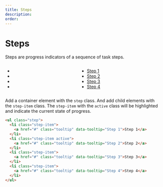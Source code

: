 ```yaml
---
title: Steps
description: 
order: 
---
```


# Steps

Steps are progress indicators of a sequence of task steps.

 
<div class="vp-raw docs-demo columns">
  <div class="column col-12">
    <ul class="step">
      <li class="step-item"><a class="tooltip" href="#steps" data-tooltip="Step 1 Tooltip"></a></li>
      <li class="step-item active"><a class="tooltip" href="#steps" data-tooltip="Step 2 Tooltip"></a></li>
      <li class="step-item"><a class="tooltip" href="#steps" data-tooltip="Step 3 Tooltip"></a></li>
      <li class="step-item"><a class="tooltip" href="#steps" data-tooltip="Step 4 Tooltip"></a></li>
    </ul>
  </div>
  <div class="column col-12">
    <ul class="step">
      <li class="step-item"><a class="tooltip" href="#steps" data-tooltip="Step 1 Tooltip">Step 1</a></li>
      <li class="step-item"><a class="tooltip" href="#steps" data-tooltip="Step 2 Tooltip">Step 2</a></li>
      <li class="step-item active"><a class="tooltip" href="#steps" data-tooltip="Step 3 Tooltip">Step 3</a></li>
      <li class="step-item"><a class="tooltip" href="#steps" data-tooltip="Step 4 Tooltip">Step 4</a></li>
    </ul>
  </div>
</div>

Add a container element with the `step` class. And add child elements with the `step-item` class. The `step-item` with the `active` class will be highlighted and indicate the current state of progress.

```html
<ul class="step">
  <li class="step-item">
    <a href="#" class="tooltip" data-tooltip="Step 1">Step 1</a>
  </li>
  <li class="step-item active">
    <a href="#" class="tooltip" data-tooltip="Step 2">Step 2</a>
  </li>
  <li class="step-item">
    <a href="#" class="tooltip" data-tooltip="Step 3">Step 3</a>
  </li>
  <li class="step-item">
    <a href="#" class="tooltip" data-tooltip="Step 4">Step 4</a>
  </li>
</ul>
```
